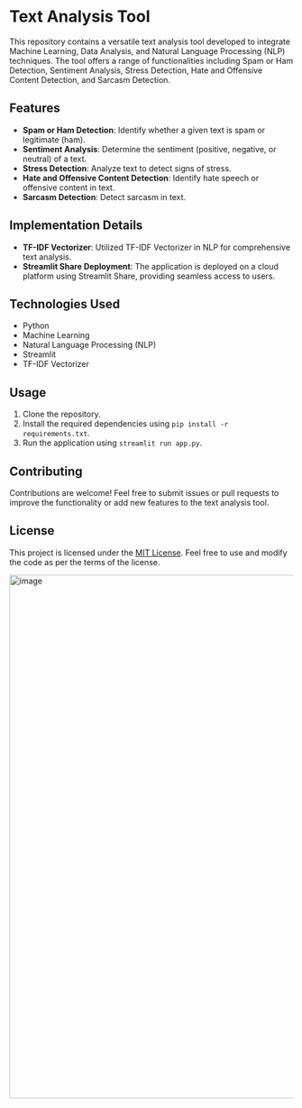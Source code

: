 # Text Analysis Tool

This repository contains a versatile text analysis tool developed to integrate Machine Learning, Data Analysis, and Natural Language Processing (NLP) techniques. The tool offers a range of functionalities including Spam or Ham Detection, Sentiment Analysis, Stress Detection, Hate and Offensive Content Detection, and Sarcasm Detection.

## Features
- **Spam or Ham Detection**: Identify whether a given text is spam or legitimate (ham).
- **Sentiment Analysis**: Determine the sentiment (positive, negative, or neutral) of a text.
- **Stress Detection**: Analyze text to detect signs of stress.
- **Hate and Offensive Content Detection**: Identify hate speech or offensive content in text.
- **Sarcasm Detection**: Detect sarcasm in text.

## Implementation Details
- **TF-IDF Vectorizer**: Utilized TF-IDF Vectorizer in NLP for comprehensive text analysis.
- **Streamlit Share Deployment**: The application is deployed on a cloud platform using Streamlit Share, providing seamless access to users.

## Technologies Used
- Python
- Machine Learning
- Natural Language Processing (NLP)
- Streamlit
- TF-IDF Vectorizer

## Usage
1. Clone the repository.
2. Install the required dependencies using `pip install -r requirements.txt`.
3. Run the application using `streamlit run app.py`.

## Contributing
Contributions are welcome! Feel free to submit issues or pull requests to improve the functionality or add new features to the text analysis tool.

## License
This project is licensed under the [MIT License](LICENSE). Feel free to use and modify the code as per the terms of the license.


<img width="929" alt="image" src="https://github.com/cypher-2000/Text_Analyzer/assets/89986568/c968fea5-337e-4810-acf8-1f197f8c5f70">

